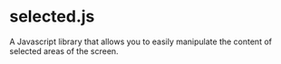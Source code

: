 # selected.js

A Javascript library that allows you to easily manipulate the content of selected areas of the screen.
